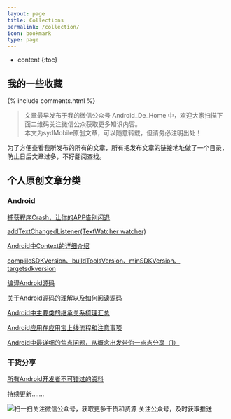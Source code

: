 ```yaml
---
layout: page
title: Collections
permalink: /collection/
icon: bookmark
type: page
---
```


* content
{:toc}

## 我的一些收藏



{% include comments.html %}

>文章最早发布于我的微信公众号  Android_De_Home 中，欢迎大家扫描下面二维码关注微信公众获取更多知识内容。          
本文为sydMobile原创文章，可以随意转载，但请务必注明出处！

为了方便查看我所发布的所有的文章，所有把发布文章的链接地址做了一个目录，防止日后文章过多，不好翻阅查找。  

## 个人原创文章分类  

### Android 
[捕获程序Crash，让你的APP告别闪退](http://blog.csdn.net/sydMobile/article/details/78890196)  

[addTextChangedListener(TextWatcher watcher)](http://blog.csdn.net/sydMobile/article/details/78805510)   

[Android中Context的详细介绍](http://blog.csdn.net/sydMobile/article/details/78717605)  

[ complileSDKVersion、buildToolsVersion、minSDKVersion、targetsdkversion](http://blog.csdn.net/sydMobile/article/details/78469947)  

[编译Android源码](http://blog.csdn.net/sydMobile/article/details/78469585)      

[关于Android源码的理解以及如何阅读源码](http://blog.csdn.net/sydMobile/article/details/78468941)   

[Android中主要类的继承关系梳理汇总](http://blog.csdn.net/sydmobile/article/details/78904316)     

[Android应用在应用宝上线流程和注意事项](http://blog.csdn.net/sydmobile/article/details/79156164)  

[Android中最详细的焦点问题，从概念出发带你一点点分享（1）](http://blog.csdn.net/sydMobile/article/details/79530561)


### 干货分享  
[所有Android开发者不可错过的资料](http://blog.csdn.net/sydmobile/article/details/79417429)

持续更新.......   


![扫一扫关注微信公众号，获取更多干货和资源](http://img.my.csdn.net/uploads/201709/27/1506499628_1603.png)   关注公众号，及时获取推送
